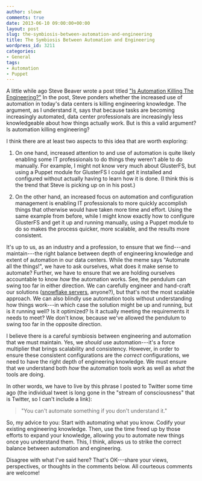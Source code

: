 ```yaml
---
author: slowe
comments: true
date: 2013-06-10 09:00:00+00:00
layout: post
slug: the-symbiosis-between-automation-and-engineering
title: The Symbiosis Between Automation and Engineering
wordpress_id: 3211
categories:
- General
tags:
- Automation
- Puppet
---
```


A little while ago Steve Beaver wrote a post titled ["Is Automation Killing The Engineering?"](http://www.virtualizationpractice.com/is-automation-killing-the-engineering-21687/) In the post, Steve ponders whether the increased use of automation in today's data centers is killing engineering knowledge. The argument, as I understand it, says that because tasks are becoming increasingly automated, data center professionals are increasingly less knowledgeable about how things actually work. But is this a valid argument? Is automation killing engineering?

I think there are at least two aspects to this idea that are worth exploring:

1. On one hand, increased attention to and use of automation is quite likely enabling some IT professionals to do things they weren't able to do manually. For example, I might not know very much about GlusterFS, but using a Puppet module for GlusterFS I could get it installed and configured without actually having to learn how it is done. (I think this is the trend that Steve is picking up on in his post.)

2. On the other hand, an increased focus on automation and configuration management is enabling IT professionals to more quickly accomplish things that otherwise would have taken more time and effort. Using the same example from before, while I might know exactly how to configure GlusterFS and get it up and running manually, using a Puppet module to do so makes the process quicker, more scalable, and the results more consistent.

It's up to us, as an industry and a profession, to ensure that we find---and maintain---the right balance between depth of engineering knowledge and extent of automation in our data centers. While the meme says "Automate all the things!", we have to ask ourselves, what does it make sense to automate? Further, we have to ensure that we are holding ourselves accountable to know _how_ the automation works. See, the pendulum can swing too far in either direction. We can carefully engineer and hand-craft our solutions ([snowflake servers](http://www.martinfowler.com/bliki/SnowflakeServer.html), anyone?), but that's not the most scalable approach. We can also blindly use automation tools without understanding how things work---in which case the solution might be up and running, but is it running well? Is it optimized? Is it actually meeting the requirements it needs to meet? We don't know, because we've allowed the pendulum to swing too far in the opposite direction.

I believe there is a careful symbiosis between engineering and automation that we must maintain. Yes, we _should_ use automation---it's a force multiplier that brings scalability and consistency. However, in order to ensure these consistent configurations are the _correct_ configurations, we need to have the right depth of engineering knowledge. We must ensure that we understand both _how_ the automation tools work as well as _what_ the tools are doing.

In other words, we have to live by this phrase I posted to Twitter some time ago (the individual tweet is long gone in the "stream of consciousness" that is Twitter, so I can't include a link):

>"You can't automate something if you don't understand it."

So, my advice to you: Start with automating what you know. Codify your existing engineering knowledge. Then, use the time freed up by those efforts to expand your knowledge, allowing you to automate new things once you understand them. This, I think, allows us to strike the correct balance between automation and engineering.

Disagree with what I've said here? That's OK---share your views, perspectives, or thoughts in the comments below. All courteous comments are welcome!
